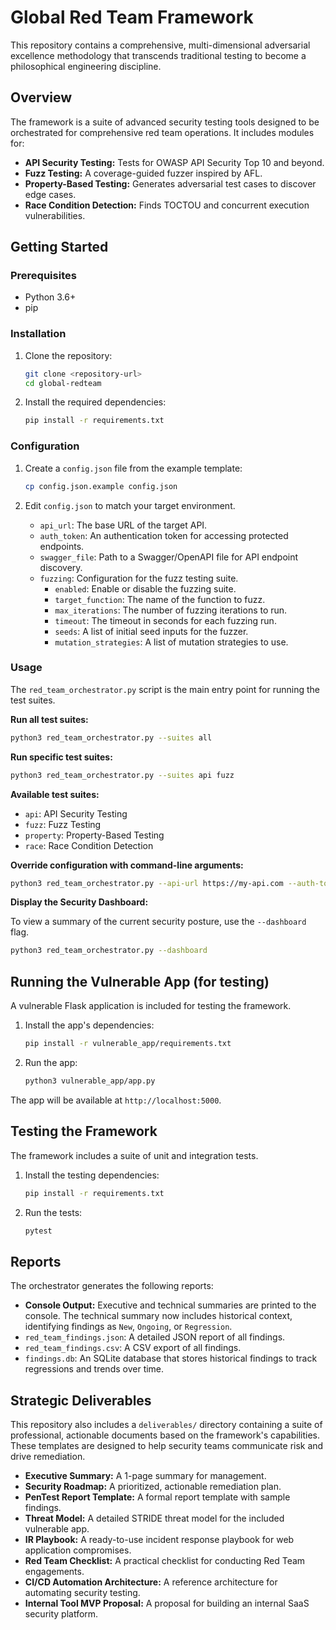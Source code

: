 # Global Red Team Framework

This repository contains a comprehensive, multi-dimensional adversarial excellence methodology that transcends traditional testing to become a philosophical engineering discipline.

## Overview

The framework is a suite of advanced security testing tools designed to be orchestrated for comprehensive red team operations. It includes modules for:

*   **API Security Testing:** Tests for OWASP API Security Top 10 and beyond.
*   **Fuzz Testing:** A coverage-guided fuzzer inspired by AFL.
*   **Property-Based Testing:** Generates adversarial test cases to discover edge cases.
*   **Race Condition Detection:** Finds TOCTOU and concurrent execution vulnerabilities.

## Getting Started

### Prerequisites

*   Python 3.6+
*   pip

### Installation

1.  Clone the repository:
    ```bash
    git clone <repository-url>
    cd global-redteam
    ```

2.  Install the required dependencies:
    ```bash
    pip install -r requirements.txt
    ```

### Configuration

1.  Create a `config.json` file from the example template:
    ```bash
    cp config.json.example config.json
    ```

2.  Edit `config.json` to match your target environment.

    *   `api_url`: The base URL of the target API.
    *   `auth_token`: An authentication token for accessing protected endpoints.
    *   `swagger_file`: Path to a Swagger/OpenAPI file for API endpoint discovery.
    *   `fuzzing`: Configuration for the fuzz testing suite.
        *   `enabled`: Enable or disable the fuzzing suite.
        *   `target_function`: The name of the function to fuzz.
        *   `max_iterations`: The number of fuzzing iterations to run.
        *   `timeout`: The timeout in seconds for each fuzzing run.
        *   `seeds`: A list of initial seed inputs for the fuzzer.
        *   `mutation_strategies`: A list of mutation strategies to use.

### Usage

The `red_team_orchestrator.py` script is the main entry point for running the test suites.

**Run all test suites:**

```bash
python3 red_team_orchestrator.py --suites all
```

**Run specific test suites:**

```bash
python3 red_team_orchestrator.py --suites api fuzz
```

**Available test suites:**

*   `api`: API Security Testing
*   `fuzz`: Fuzz Testing
*   `property`: Property-Based Testing
*   `race`: Race Condition Detection

**Override configuration with command-line arguments:**

```bash
python3 red_team_orchestrator.py --api-url https://my-api.com --auth-token my-secret-token
```

**Display the Security Dashboard:**

To view a summary of the current security posture, use the `--dashboard` flag.

```bash
python3 red_team_orchestrator.py --dashboard
```

## Running the Vulnerable App (for testing)

A vulnerable Flask application is included for testing the framework.

1.  Install the app's dependencies:
    ```bash
    pip install -r vulnerable_app/requirements.txt
    ```

2.  Run the app:
    ```bash
    python3 vulnerable_app/app.py
    ```

The app will be available at `http://localhost:5000`.

## Testing the Framework

The framework includes a suite of unit and integration tests.

1.  Install the testing dependencies:
    ```bash
    pip install -r requirements.txt
    ```

2.  Run the tests:
    ```bash
    pytest
    ```

## Reports

The orchestrator generates the following reports:

*   **Console Output:** Executive and technical summaries are printed to the console. The technical summary now includes historical context, identifying findings as `New`, `Ongoing`, or `Regression`.
*   `red_team_findings.json`: A detailed JSON report of all findings.
*   `red_team_findings.csv`: A CSV export of all findings.
*   `findings.db`: An SQLite database that stores historical findings to track regressions and trends over time.

## Strategic Deliverables

This repository also includes a `deliverables/` directory containing a suite of professional, actionable documents based on the framework's capabilities. These templates are designed to help security teams communicate risk and drive remediation.

*   **Executive Summary:** A 1-page summary for management.
*   **Security Roadmap:** A prioritized, actionable remediation plan.
*   **PenTest Report Template:** A formal report template with sample findings.
*   **Threat Model:** A detailed STRIDE threat model for the included vulnerable app.
*   **IR Playbook:** A ready-to-use incident response playbook for web application compromises.
*   **Red Team Checklist:** A practical checklist for conducting Red Team engagements.
*   **CI/CD Automation Architecture:** A reference architecture for automating security testing.
*   **Internal Tool MVP Proposal:** A proposal for building an internal SaaS security platform.
